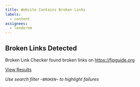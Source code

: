 ```yaml
---
title: Website Contains Broken Links
labels:
  - content
assignees:
  - lenderom
---
```


## Broken Links Detected

Broken Link Checker found broken links on https://fipguide.org

[View Results](https://github.com/fipguide/fipguide.github.io/actions/workflows/linkcheck.yaml)

_Use search filter `─BROKEN─` to highlight failures_
